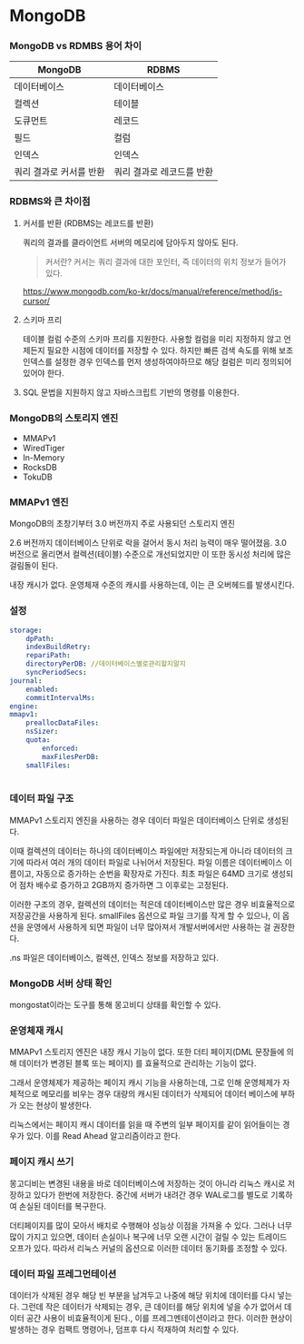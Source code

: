 # MongoDB

### MongoDB vs RDMBS 용어 차이

| MongoDB | RDBMS |
| --- | --- |
| 데이터베이스 | 데이터베이스 |
| 컬렉션 | 테이블 |
| 도큐먼트 | 레코드 |
| 필드 | 컬럼 |
| 인덱스 | 인덱스 |
| 쿼리 결과로 커서를 반환 | 쿼리 결과로 레코드를 반환 |

### RDBMS와 큰 차이점

1. 커서를 반환 (RDBMS는 레코드를 반환)
    
    쿼리의 결과를 클라이언트 서버의 메모리에 담아두지 않아도 된다.
    
    > 커서란?
    커서는 쿼리 결과에 대한 포인터, 즉 데이터의 위치 정보가 들어가 있다.
    > 
    
    https://www.mongodb.com/ko-kr/docs/manual/reference/method/js-cursor/
    
2. 스키마 프리
    
    테이블 컬럼 수준의 스키마 프리를 지원한다. 사용할 컬럼을 미리 지정하지 않고 언제든지 필요한 시점에 데이터를 저장할 수 있다. 하지만 빠른 검색 속도를 위해 보조 인덱스를 설정한 경우 인덱스를 먼저 생성하여야하므로 해당 컬럼은 미리 정의되어 있어야 한다.
    
3. SQL 문법을 지원하지 않고 자바스크립트 기반의 명령를 이용한다.

### MongoDB의 스토리지 엔진

- MMAPv1
- WiredTiger
- In-Memory
- RocksDB
- TokuDB

### MMAPv1 엔진

MongoDB의 초창기부터 3.0 버전까지 주로 사용되던 스토리지 엔진

2.6 버전까지 데이터베이스 단위로 락을 걸어서 동시 처리 능력이 매우 떨어졌음. 3.0 버전으로 올리면서 컬렉션(테이블) 수준으로 개선되었지만 이 또한 동시성 처리에 많은 걸림돌이 된다.

내장 캐시가 없다. 운영체재 수준의 캐시를 사용하는데, 이는 큰 오버헤드를 발생시킨다.

### 설정

```yaml
storage:
	dpPath:
	indexBuildRetry:
	repariPath:
	directoryPerDB: //데이터베이스별로관리할지말지
	syncPeriodSecs: 
journal:
	enabled:
	commitIntervalMs:
engine:
mmapv1:
	preallocDataFiles:
	nsSizer:
	quota:
		enforced:
		maxFilesPerDB:
	smallFiles:
	
```

### 데이터 파일 구조

MMAPv1 스토리지 엔진을 사용하는 경우 데이터 파일은 데이터베이스 단위로 생성된다.

이때 컬렉션의 데이터는 하나의 데이터베이스 파일에만 저장되는게 아니라 데이터의 크기에 따라서 여러 개의 데이터 파일로 나뉘어서 저장된다. 파일 이름은 데이터베이스 이름이고, 자동으로 증가하는 순번을 확장자로 가진다. 최초 파일은 64MD 크기로 생성되어 점차 배수로 증가하고 2GB까지 증가하면 그 이후로는 고정된다.

이러한 구조의 경우, 컬렉션의 데이터는 적은데 데이터베이스만 많은 경우 비효율적으로 저장공간을 사용하게 된다. smallFiles 옵션으로 파일 크기를 작게 할 수 있으나, 이 옵션을 운영에서 사용하게 되면 파일이 너무 많아져서 개발서버에서만 사용하는 걸 권장한다.

.ns 파일은 데이터베이스, 컬렉션, 인덱스 정보를 저장하고 있다.

### MongoDB 서버 상태 확인

mongostat이라는 도구를 통해 몽고비디 상태를 확인할 수 있다.

### 운영체재 캐시

MMAPv1 스토리지 엔진은 내장 캐시 기능이 없다. 또한 더티 페이지(DML 문장들에 의해 데이터가 변경된 블록 또는 페이지) 를 효율적으로 관리하는 기능이 없다.

그래서 운영체제가 제공하는 페이지 캐시 기능을 사용하는데,  그로 인해 운영체제가 자체적으로 메모리를 비우는 경우 대량의 캐시된 데이터가 삭제되어 데이터 베이스에 부하가 오는 현상이 발생한다.

리눅스에서는 페이지 캐시 데이터를 읽을 때 주변의 일부 페이지를 같이 읽어들이는 경우가 있다. 이를 Read Ahead 알고리즘이라고 한다.

### 페이지 캐시 쓰기

몽고디비는 변경된 내용을 바로 데이터베이스에 저장하는 것이 아니라 리눅스 캐시로 저장하고 있다가 한번에 저장한다. 중간에 서버가 내려간 경우 WAL로그를 별도로 기록하여 손실된 데이터를 복구한다.

더티페이지를 많이 모아서 배치로 수행해야 성능상 이점을 가져올 수 있다. 그러나 너무 많이 가지고 있으면, 데이터 손실이나 복구에 너무 오랜 시간이 걸릴 수 있는 트레이드 오프가 있다. 따라서 리눅스 커널의 옵션으로 이러한 데이터 동기화를 조정할 수 있다.

### 데이터 파일 프레그먼테이션

데이터가 삭제된 경우 해당 빈 부분을 남겨두고 나중에 해당 위치에 데이터를 다시 넣는다. 그런데 작은  데이터가 삭제되는 경우, 큰 데이터를 해당 위치에 넣을 수가 없어서 데이터 공간 사용이 비효율적이게 된다., 이를 프레그멘테이션이라고 한다. 이러한 현상이 발생하는 경우 컴팩트 명령어나, 덤프후 다시 적재하여 처리할 수 있다.
